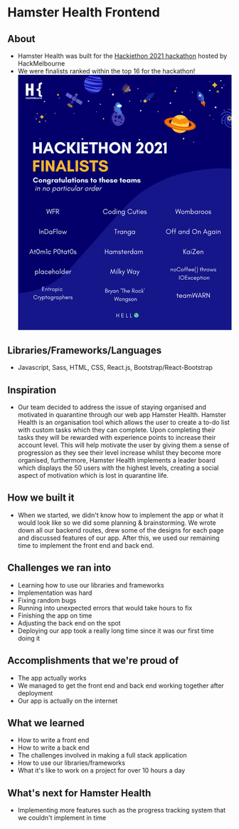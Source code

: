 # Hamster Health Frontend 
## About
- Hamster Health was built for the [Hackiethon 2021 hackathon](https://hackiethon.hackmelb.org/) hosted by HackMelbourne
- We were finalists ranked within the top 16 for the hackathon!
![Finalists](https://raw.githubusercontent.com/Team-Hamsterdam/hackiethon-frontend/main/hackiethon_finalists.png)

## Libraries/Frameworks/Languages
- Javascript, Sass, HTML, CSS, React.js, Bootstrap/React-Bootstrap

## Inspiration
- Our team decided to address the issue of staying organised and motivated in quarantine through our web app Hamster Health. Hamster Health is an organisation tool which allows the user to create a to-do list with custom tasks which they can complete. Upon completing their tasks they will be rewarded with experience points to increase their account level. This will help motivate the user by giving them a sense of progression as they see their level increase whilst they become more organised, furthermore, Hamster Health implements a leader board which displays the 50 users with the highest levels, creating a social aspect of motivation which is lost in quarantine life.

## How we built it
- When we started, we didn't know how to implement the app or what it would look like so we did some planning & brainstorming. We wrote down all our backend routes, drew some of the designs for each page and discussed features of our app. After this, we used our remaining time to implement the front end and back end.

## Challenges we ran into
- Learning how to use our libraries and frameworks
- Implementation was hard
- Fixing random bugs 
- Running into unexpected errors that would take hours to fix
- Finishing the app on time
- Adjusting the back end on the spot
- Deploying our app took a really long time since it was our first time doing it

## Accomplishments that we're proud of
- The app actually works
- We managed to get the front end and back end working together after deployment
- Our app is actually on the internet

## What we learned
- How to write a front end
- How to write a back end
- The challenges involved in making a full stack application
- How to use our libraries/frameworks
- What it's like to work on a project for over 10 hours a day

## What's next for Hamster Health
- Implementing more features such as the progress tracking system that we couldn't implement in time
